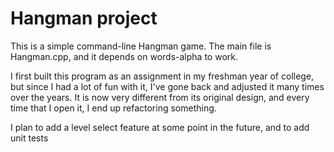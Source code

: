 # Hangman project

This is a simple command-line Hangman game. The main file is Hangman.cpp, and it depends on words-alpha to work.

I first built this program as an assignment in my freshman year of college, but since I had a lot of fun with it, 
I've gone back and adjusted it many times over the years. It is now very different from its original design, and
every time that I open it, I end up refactoring something. 

I plan to add a level select feature at some point in the future, and to add unit tests
